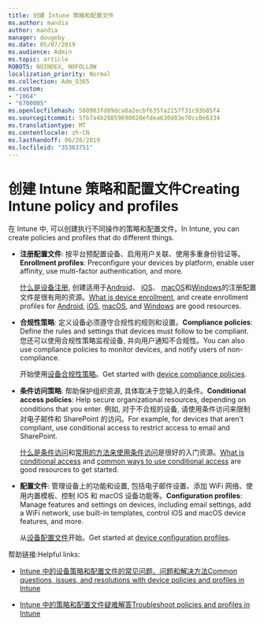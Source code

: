```yaml
---
title: 创建 Intune 策略和配置文件
ms.author: mandia
author: mandia
manager: dougeby
ms.date: 05/07/2019
ms.audience: Admin
ms.topic: article
ROBOTS: NOINDEX, NOFOLLOW
localization_priority: Normal
ms.collection: Adm_O365
ms.custom:
- "1064"
- "6700005"
ms.openlocfilehash: 580903fd89dca8a2ecbf635fa2157f31c93b85f4
ms.sourcegitcommit: 5fb7a4b28859690020efdea630d03e70cc0e6334
ms.translationtype: MT
ms.contentlocale: zh-CN
ms.lasthandoff: 06/28/2019
ms.locfileid: "35363751"
---
```

# <a name="creating-intune-policy-and-profiles"></a><span data-ttu-id="d5562-102">创建 Intune 策略和配置文件</span><span class="sxs-lookup"><span data-stu-id="d5562-102">Creating Intune policy and profiles</span></span>

<span data-ttu-id="d5562-103">在 Intune 中, 可以创建执行不同操作的策略和配置文件。</span><span class="sxs-lookup"><span data-stu-id="d5562-103">In Intune, you can create policies and profiles that do different things.</span></span>

- <span data-ttu-id="d5562-104">**注册配置文件**: 按平台预配置设备、启用用户关联、使用多重身份验证等。</span><span class="sxs-lookup"><span data-stu-id="d5562-104">**Enrollment profiles**: Preconfigure your devices by platform, enable user affinity, use multi-factor authentication, and more.</span></span>

  <span data-ttu-id="d5562-105">[什么是设备注册](https://docs.microsoft.com/intune/device-enrollment), 创建适用于[Android](https://docs.microsoft.com/intune/android-enroll)、 [iOS](https://docs.microsoft.com/intune/ios-enroll)、 [macOS](https://docs.microsoft.com/intune/macos-enroll)和[Windows](https://docs.microsoft.com/intune/windows-enrollment-methods)的注册配置文件是很有用的资源。</span><span class="sxs-lookup"><span data-stu-id="d5562-105">[What is device enrollment](https://docs.microsoft.com/intune/device-enrollment), and create enrollment profiles for [Android](https://docs.microsoft.com/intune/android-enroll), [iOS](https://docs.microsoft.com/intune/ios-enroll), [macOS](https://docs.microsoft.com/intune/macos-enroll), and [Windows](https://docs.microsoft.com/intune/windows-enrollment-methods) are good resources.</span></span>

- <span data-ttu-id="d5562-106">**合规性策略**: 定义设备必须遵守合规性的规则和设置。</span><span class="sxs-lookup"><span data-stu-id="d5562-106">**Compliance policies**: Define the rules and settings that devices must follow to be compliant.</span></span> <span data-ttu-id="d5562-107">您还可以使用合规性策略监视设备, 并向用户通知不合规性。</span><span class="sxs-lookup"><span data-stu-id="d5562-107">You can also use compliance policies to monitor devices, and notify users of non-compliance.</span></span>

  <span data-ttu-id="d5562-108">开始使用[设备合规性策略](https://docs.microsoft.com/intune/device-compliance-get-started)。</span><span class="sxs-lookup"><span data-stu-id="d5562-108">Get started with [device compliance policies](https://docs.microsoft.com/intune/device-compliance-get-started).</span></span>
- <span data-ttu-id="d5562-109">**条件访问策略**: 帮助保护组织资源, 具体取决于您输入的条件。</span><span class="sxs-lookup"><span data-stu-id="d5562-109">**Conditional access policies**: Help secure organizational resources, depending on conditions that you enter.</span></span> <span data-ttu-id="d5562-110">例如, 对于不合规的设备, 请使用条件访问来限制对电子邮件和 SharePoint 的访问。</span><span class="sxs-lookup"><span data-stu-id="d5562-110">For example, for devices that aren't compliant, use conditional access to restrict access to email and SharePoint.</span></span>

  <span data-ttu-id="d5562-111">[什么是条件访问](https://docs.microsoft.com/intune/conditional-access)和[常用的方法来使用条件访问](https://docs.microsoft.com/intune/conditional-access-intune-common-ways-use)是很好的入门资源。</span><span class="sxs-lookup"><span data-stu-id="d5562-111">[What is conditional access](https://docs.microsoft.com/intune/conditional-access) and [common ways to use conditional access](https://docs.microsoft.com/intune/conditional-access-intune-common-ways-use) are good resources to get started.</span></span>

- <span data-ttu-id="d5562-112">**配置文件**: 管理设备上的功能和设置, 包括电子邮件设置、添加 WiFi 网络、使用内置模板、控制 IOS 和 macOS 设备功能等。</span><span class="sxs-lookup"><span data-stu-id="d5562-112">**Configuration profiles**: Manage features and settings on devices, including email settings, add a WiFi network, use built-in templates, control iOS and macOS device features, and more.</span></span>

  <span data-ttu-id="d5562-113">从[设备配置文件](https://docs.microsoft.com/intune/device-profiles)开始。</span><span class="sxs-lookup"><span data-stu-id="d5562-113">Get started at [device configuration profiles](https://docs.microsoft.com/intune/device-profiles).</span></span>

<span data-ttu-id="d5562-114">帮助链接:</span><span class="sxs-lookup"><span data-stu-id="d5562-114">Helpful links:</span></span>

- [<span data-ttu-id="d5562-115">Intune 中的设备策略和配置文件的常见问题、问题和解决方法</span><span class="sxs-lookup"><span data-stu-id="d5562-115">Common questions, issues, and resolutions with device policies and profiles in Intune</span></span>](https://docs.microsoft.com/intune/device-profile-troubleshoot)

- [<span data-ttu-id="d5562-116">Intune 中的策略和配置文件疑难解答</span><span class="sxs-lookup"><span data-stu-id="d5562-116">Troubleshoot policies and profiles in Intune</span></span>](https://docs.microsoft.com/intune/troubleshoot-policies-in-microsoft-intune)
